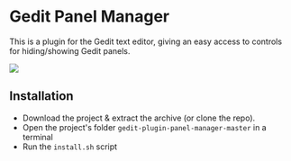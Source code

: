 # Gedit Panel Manager

This is a plugin for the Gedit text editor, giving an easy access to controls for hiding/showing Gedit panels.

![](http://image.noelshack.com/fichiers/2018/11/4/1521149876-capture-d-ecran-de-2018-03-15-22-35-16.png)

## Installation

- Download the project & extract the archive (or clone the repo).
- Open the project's folder `gedit-plugin-panel-manager-master` in a terminal
- Run the `install.sh` script



